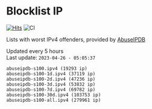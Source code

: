# Blocklist IP

[![Hits](https://hits.seeyoufarm.com/api/count/incr/badge.svg?url=https%3A%2F%2Fgithub.com%2Fborestad%2Fblocklist-ip%2F&count_bg=%2379C83D&title_bg=%23555555&icon=&icon_color=%23E7E7E7&title=hits&edge_flat=false)](https://hits.seeyoufarm.com)  ![CI](https://img.shields.io/github/workflow/status/borestad/blocklist-ip/CI?style=flat-square)

Lists with worst IPv4 offenders, provided by [AbuseIPDB](https://www.abuseipdb.com/)

<!-- FOOTER-PLACEHOLDER -->
Updated every 5 hours<br>
Last update: `2023-04-26 - 05:05:37`
```
abuseipdb-s100.ipv4 (19293 ip)
abuseipdb-s100-1d.ipv4 (37119 ip)
abuseipdb-s100-2d.ipv4 (47236 ip)
abuseipdb-s100-3d.ipv4 (53832 ip)
abuseipdb-s100-7d.ipv4 (69782 ip)
abuseipdb-s100-30d.ipv4 (103753 ip)
abuseipdb-s100-all.ipv4 (279961 ip)
```
